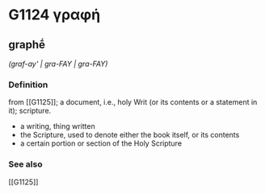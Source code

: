 # G1124 γραφή

## graphḗ

_(graf-ay' | gra-FAY | gra-FAY)_

### Definition

from [[G1125]]; a document, i.e., holy Writ (or its contents or a statement in it); scripture.

- a writing, thing written
- the Scripture, used to denote either the book itself, or its contents
- a certain portion or section of the Holy Scripture

### See also

[[G1125]]

